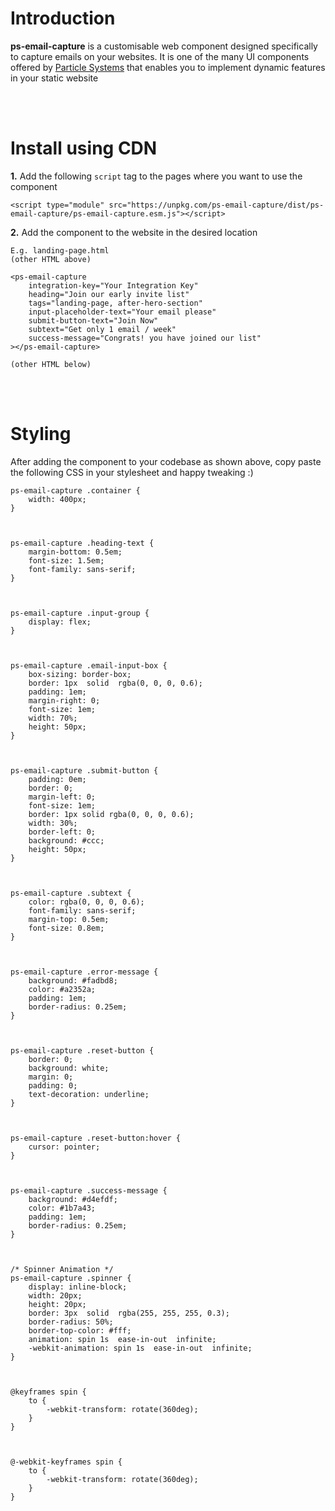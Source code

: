 # Introduction

**ps-email-capture** is a customisable web component designed specifically to capture emails on your websites. It is one of the many UI components offered by [Particle Systems](https://particle.systems) that enables you to implement dynamic features in your static website

<br/>
<br/>

# Install using CDN

**1.** Add the following `script` tag to the pages where you want to use the component

```
<script type="module" src="https://unpkg.com/ps-email-capture/dist/ps-email-capture/ps-email-capture.esm.js"></script>
```

**2.** Add the component to the website in the desired location

```
E.g. landing-page.html
(other HTML above)

<ps-email-capture
    integration-key="Your Integration Key"
    heading="Join our early invite list"
    tags="landing-page, after-hero-section"
    input-placeholder-text="Your email please"
    submit-button-text="Join Now"
    subtext="Get only 1 email / week"
    success-message="Congrats! you have joined our list"
></ps-email-capture>

(other HTML below)
```

<br/>
<br/>

# Styling

After adding the component to your codebase as shown above, copy paste the following CSS in your stylesheet and happy tweaking :)

```
ps-email-capture .container {
	width: 400px;
}



ps-email-capture .heading-text {
	margin-bottom: 0.5em;
	font-size: 1.5em;
	font-family: sans-serif;
}



ps-email-capture .input-group {
	display: flex;
}



ps-email-capture .email-input-box {
	box-sizing: border-box;
	border: 1px  solid  rgba(0, 0, 0, 0.6);
	padding: 1em;
	margin-right: 0;
	font-size: 1em;
	width: 70%;
	height: 50px;
}



ps-email-capture .submit-button {
	padding: 0em;
	border: 0;
	margin-left: 0;
	font-size: 1em;
	border: 1px solid rgba(0, 0, 0, 0.6);
	width: 30%;
	border-left: 0;
	background: #ccc;
	height: 50px;
}



ps-email-capture .subtext {
	color: rgba(0, 0, 0, 0.6);
	font-family: sans-serif;
	margin-top: 0.5em;
	font-size: 0.8em;
}



ps-email-capture .error-message {
	background: #fadbd8;
	color: #a2352a;
	padding: 1em;
	border-radius: 0.25em;
}



ps-email-capture .reset-button {
	border: 0;
	background: white;
	margin: 0;
	padding: 0;
	text-decoration: underline;
}



ps-email-capture .reset-button:hover {
	cursor: pointer;
}



ps-email-capture .success-message {
	background: #d4efdf;
	color: #1b7a43;
	padding: 1em;
	border-radius: 0.25em;
}



/* Spinner Animation */
ps-email-capture .spinner {
	display: inline-block;
	width: 20px;
	height: 20px;
	border: 3px  solid  rgba(255, 255, 255, 0.3);
	border-radius: 50%;
	border-top-color: #fff;
	animation: spin 1s  ease-in-out  infinite;
	-webkit-animation: spin 1s  ease-in-out  infinite;
}



@keyframes spin {
	to {
		-webkit-transform: rotate(360deg);
	}
}



@-webkit-keyframes spin {
	to {
		-webkit-transform: rotate(360deg);
	}
}
```
